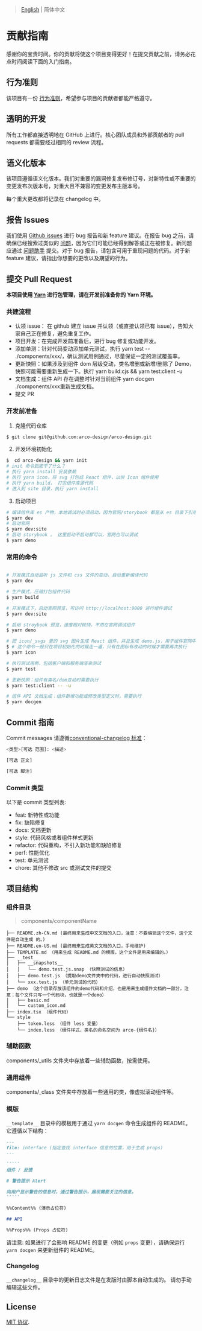
> [English](./CONTRIBUTING.md) | 简体中文

# 贡献指南

感谢你的宝贵时间。你的贡献将使这个项目变得更好！在提交贡献之前，请务必花点时间阅读下面的入门指南。

## 行为准则

该项目有一份 [行为准则](./CODE_OF_CONDUCT.md)，希望参与项目的贡献者都能严格遵守。

## 透明的开发

所有工作都直接透明地在 GitHub 上进行。核心团队成员和外部贡献者的 pull requests 都需要经过相同的 review 流程。

## 语义化版本

该项目遵循语义化版本。我们对重要的漏洞修复发布修订号，对新特性或不重要的变更发布次版本号，对重大且不兼容的变更发布主版本号。

每个重大更改都将记录在 changelog 中。

## 报告 Issues

我们使用 [Github issues](https://github.com/arco-design/arco-design/issues) 进行 bug 报告和新 feature 建议。在报告 bug 之前，请确保已经搜索过类似的 [问题](https://github.com/arco-design/arco-design/issues)，因为它们可能已经得到解答或正在被修复。新问题应通过 [问题助手](https://arco.design/issue-helper?repo=arco-design) 提交。对于 bug 报告，请包含可用于重现问题的代码。对于新 feature 建议，请指出你想要的更改以及期望的行为。

## 提交 Pull Request

**本项目使用 [Yarn](https://yarnpkg.com/) 进行包管理，请在开发前准备你的 Yarn 环境。**

### 共建流程
- 认领 issue： 在 github 建立 issue 并认领（或直接认领已有 issue），告知大家自己正在修复，避免重复工作。
- 项目开发：在完成开发前准备后，进行 bug 修复或功能开发。
- 添加单测：针对代码变动添加单元测试，执行 yarn test -- ./components/xxx/，确认测试用例通过，尽量保证一定的测试覆盖率。
- 更新快照：如果涉及到组件 dom 层级变动，类名增删或新增/删除了 Demo，快照可能需要重新生成一下。执行 yarn build:cjs && yarn test:client -u 
- 文档生成：组件 API 存在调整时针对当前组件 yarn docgen ./components/xxx重新生成文档。
- 提交 PR
  

### 开发前准备
1. 克隆代码仓库
```bash
$ git clone git@github.com:arco-design/arco-design.git
```
2. 开发环境初始化
```bash
$  cd arco-design && yarn init
# init 命令到底干了什么？
# 执行 yarn install 安装依赖
# 执行 yarn icon，将 svg 打包成 React 组件，以供 Icon 组件使用
# 执行 yarn build， 打包组件库源代码
# 进入到 site 目录，执行 yarn install
```

3. 启动项目
```bash
# 编译组件库 es 产物，本地调试时必须启动，因为官网/storybook 都是从 es 目录下引用的组件
$ yarn dev  
# 启动官网
$ yarn dev:site
# 启动 storybook 。 这里启动不启动都可以，官网也可以调试
$ yarn demo 
```

### 常用的命令

```bash

# 开发模式自动监听 js 文件和 css 文件的变动，自动重新编译代码
$ yarn dev

# 生产模式，压缩打包组件代码
$ yarn build

# 开发模式下，启动官网预览，可访问 http://localhost:9000 进行组件调试
$ yarn dev:site

# 启动 stroybook 预览，速度相对较快，不用在官网调试组件
$ yarn demo

# 把 icon/_svgs 里的 svg 图片生成 React 组件，并且生成 demo.js，用于组件官网中的图标示例。
$ # 这个命令一般只在项目初始化的时候走一遍，只有在图标有改动的时候才需要再次执行
$ yarn icon

# 执行测试用例，包括客户端和服务端渲染测试
$ yarn test

# 更新快照：组件有类名/dom变动时需要执行
$ yarn test:client -- -u

# 组件 API 文档生成：组件新增功能或修改类型定义时，需要执行
$ yarn docgen

```

## Commit 指南

Commit messages 请遵循[conventional-changelog 标准](https://www.conventionalcommits.org/en/v1.0.0/)：

```bash
<类型>[可选 范围]: <描述>

[可选 正文]

[可选 脚注]
```

### Commit 类型

以下是 commit 类型列表:

- feat: 新特性或功能
- fix: 缺陷修复
- docs: 文档更新
- style: 代码风格或者组件样式更新
- refactor: 代码重构，不引入新功能和缺陷修复
- perf: 性能优化
- test: 单元测试
- chore: 其他不修改 src 或测试文件的提交

## 项目结构

### 组件目录

> components/componentName

```
├── README.zh-CN.md (最终用来生成中文文档的入口，注意：不要编辑这个文件，这个文件是自动生成 的。)
├── README.en-US.md (最终用来生成英文文档的入口，手动维护)
├── TEMPLATE.md （用来生成 README.md 的模版，这个文件是用来编辑的。）
├── __test__
│   ├── __snapshots__
│   │   └── demo.test.js.snap （快照测试的信息）
│   ├── demo.test.js （提取demo文件夹中的代码，进行自动快照测试）
│   └── xxx.test.js （单元测试的代码）
├── demo （这个目录存放该组件的demo代码和介绍，也是用来生成组件文档的一部分，注意：每个文件只写一个代码块，也就是一个demo）
│   ├── basic.md
│   └── custom_icon.md
├── index.tsx （组件代码）
└── style
    ├── token.less （组件 less 变量）
    └── index.less （组件样式，类名的命名空间为 arco-{组件名}）
```
### 辅助函数
components/_utils 文件夹中存放着一些辅助函数，按需使用。

### 通用组件
components/_class 文件夹中存放着一些通用的类，像虚拟滚动组件等。

### 模版

`__template__` 目录中的模板用于通过 `yarn docgen` 命令生成组件的 README。它遵循以下结构：

~~~markdown
---
file: interface (指定查找 interface 信息的位置，用于生成 props)
---

`````
组件 / 反馈

# 警告提示 Alert

向用户显示警告的信息时，通过警告提示，展现需要关注的信息。
`````

%%Content%% (演示占位符)

## API

%%Props%% (Props 占位符)
~~~

请注意: 如果进行了会影响 README 的变更（例如 `props` 变更），请确保运行 `yarn docgen` 来更新组件的 README。

### Changelog

`__changelog__` 目录中的更新日志文件是在发版时由脚本自动生成的。 请勿手动编辑这些文件。

## License

[MIT 协议](./LICENSE).
